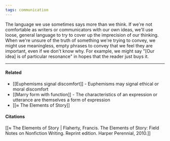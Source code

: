 ```yaml
---
tags: communication
---
```


The language we use sometimes says more than we think. If we're not comfortable as writers or communicators with our own ideas, we'll use loose, general language to try to cover up the imprecision of our thinking. When we're unsure of the truth of something we're trying to convey, we might use meaningless, empty phrases to convey that we feel they are important, even if we don't know why. For example, we might say "\[Our idea\] is of particular resonance" in hopes that the reader just buys it.

---

#### Related

- [[Euphemisms signal discomfort]] - Euphemisms may signal ethical or moral discomfort
- [[Marry form with function]] - The characteristics of an expression or utterance are themselves a form of expression
- [[≈ The Elements of Story]]

#### Citations

[[≈ The Elements of Story | Flaherty, Francis. The Elements of Story: Field Notes on Nonfiction Writing. Reprint edition. Harper Perennial, 2010.]]
